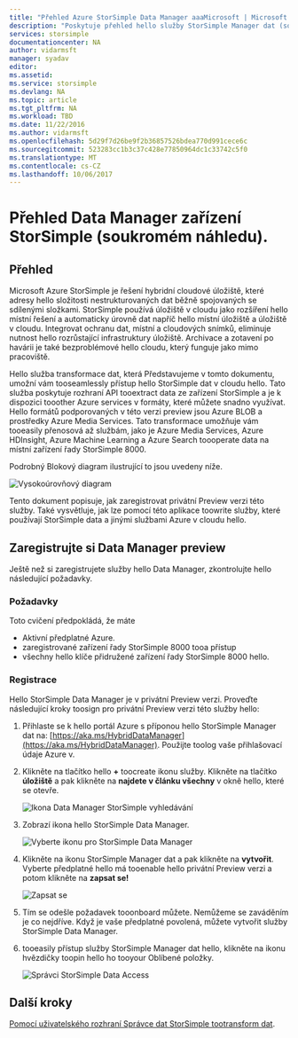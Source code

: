 ```yaml
---
title: "Přehled Azure StorSimple Data Manager aaaMicrosoft | Microsoft Docs"
description: "Poskytuje přehled hello služby StorSimple Manager dat (soukromém náhledu)."
services: storsimple
documentationcenter: NA
author: vidarmsft
manager: syadav
editor: 
ms.assetid: 
ms.service: storsimple
ms.devlang: NA
ms.topic: article
ms.tgt_pltfrm: NA
ms.workload: TBD
ms.date: 11/22/2016
ms.author: vidarmsft
ms.openlocfilehash: 5d29f7d26be9f2b36857526bdea770d991cece6c
ms.sourcegitcommit: 523283cc1b3c37c428e77850964dc1c33742c5f0
ms.translationtype: MT
ms.contentlocale: cs-CZ
ms.lasthandoff: 10/06/2017
---
```

# <a name="storsimple-data-manager-overview-private-preview"></a>Přehled Data Manager zařízení StorSimple (soukromém náhledu).

## <a name="overview"></a>Přehled

Microsoft Azure StorSimple je řešení hybridní cloudové úložiště, které adresy hello složitosti nestrukturovaných dat běžně spojovaných se sdílenými složkami. StorSimple používá úložiště v cloudu jako rozšíření hello místní řešení a automaticky úrovně dat napříč hello místní úložiště a úložiště v cloudu. Integrovat ochranu dat, místní a cloudových snímků, eliminuje nutnost hello rozrůstající infrastruktury úložiště. Archivace a zotavení po havárii je také bezproblémové hello cloudu, který funguje jako mimo pracoviště.

Hello služba transformace dat, která Představujeme v tomto dokumentu, umožní vám tooseamlessly přístup hello StorSimple dat v cloudu hello. Tato služba poskytuje rozhraní API tooextract data ze zařízení StorSimple a je k dispozici tooother Azure services v formáty, které můžete snadno využívat. Hello formátů podporovaných v této verzi preview jsou Azure BLOB a prostředky Azure Media Services. Tato transformace umožňuje vám tooeasily přenosová až službám, jako je Azure Media Services, Azure HDInsight, Azure Machine Learning a Azure Search toooperate data na místní zařízení řady StorSimple 8000.

Podrobný Blokový diagram ilustrující to jsou uvedeny níže.

![Vysokoúrovňový diagram](./media//storsimple-data-manager-overview/high-level-diagram.png)

Tento dokument popisuje, jak zaregistrovat privátní Preview verzi této služby. Také vysvětluje, jak lze pomocí této aplikace toowrite služby, které používají StorSimple data a jinými službami Azure v cloudu hello.

## <a name="sign-up-for-data-manager-preview"></a>Zaregistrujte si Data Manager preview
Ještě než si zaregistrujete služby hello Data Manager, zkontrolujte hello následující požadavky.

### <a name="prerequisites"></a>Požadavky

Toto cvičení předpokládá, že máte
* Aktivní předplatné Azure.
* zaregistrované zařízení řady StorSimple 8000 tooa přístup
* všechny hello klíče přidružené zařízení řady StorSimple 8000 hello.

### <a name="sign-up"></a>Registrace

Hello StorSimple Data Manager je v privátní Preview verzi. Proveďte následující kroky toosign pro privátní Preview verzi této služby hello:

1.  Přihlaste se k hello portál Azure s příponou hello StorSimple Manager dat na: [https://aka.ms/HybridDataManager](https://aka.ms/HybridDataManager). Použijte toolog vaše přihlašovací údaje Azure v.

2.  Klikněte na tlačítko hello  **+**  toocreate ikonu služby. Klikněte na tlačítko **úložiště** a pak klikněte na **najdete v článku všechny** v okně hello, které se otevře.

    ![Ikona Data Manager StorSimple vyhledávání](./media/storsimple-data-manager-overview/search-data-manager-icon.png)

3. Zobrazí ikona hello StorSimple Data Manager.

    ![Vyberte ikonu pro StorSimple Data Manager](./media/storsimple-data-manager-overview/select-data-manager-icon.png)

4. Klikněte na ikonu StorSimple Manager dat a pak klikněte na **vytvořit**. Vyberte předplatné hello má tooenable hello privátní Preview verzi a potom klikněte na **zapsat se!**

    ![Zapsat se](./media/storsimple-data-manager-overview/sign-me-up.png)

5. Tím se odešle požadavek tooonboard můžete. Nemůžeme se zaváděním je co nejdříve. Když je vaše předplatné povolená, můžete vytvořit služby StorSimple Data Manager.

6. tooeasily přístup služby StorSimple Manager dat hello, klikněte na ikonu hvězdičky toopin hello ho tooyour Oblíbené položky.

    ![Správci StorSimple Data Access](./media/storsimple-data-manager-overview/access-data-managers.png)


## <a name="next-steps"></a>Další kroky

[Pomocí uživatelského rozhraní Správce dat StorSimple tootransform dat](storsimple-data-manager-ui.md).
